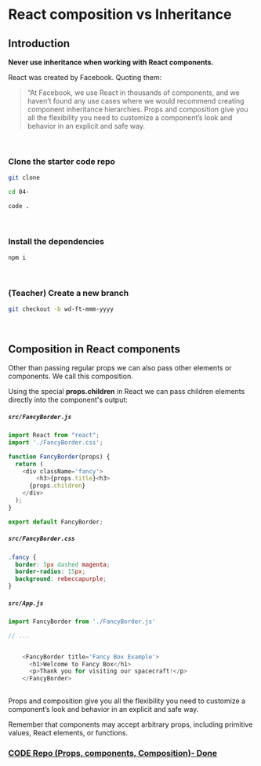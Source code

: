 # React composition vs Inheritance 





## Introduction

**Never use inheritance when working with React components.**





React was created by Facebook. Quoting them:

> “At Facebook, we use React in thousands of components, and we haven’t found any use cases where we would recommend creating component inheritance hierarchies.
> Props and composition give you all the flexibility you need to customize a component’s look and behavior in an explicit and safe way. 









<br>



### Clone the starter code repo

```bash
git clone 

cd 04-

code .
```





<br>



### Install the dependencies

```bash
npm i
```





<br>



### (Teacher) Create a new branch

```bash
git checkout -b wd-ft-mmm-yyyy
```





<br>





## Composition in React components



Other than passing regular props we can also pass other elements or components. We call this composition.



Using the special **props.children** in React we can  pass children elements directly into the component's output:



##### `src/FancyBorder.js`

```js
import React from "react";
import './FancyBorder.css';

function FancyBorder(props) {
  return (
    <div className='fancy'>
    	<h3>{props.title}<h3>
      {props.children}
    </div>
  );
}

export default FancyBorder;
```





##### `src/FancyBorder.css`

```css
.fancy {
  border: 5px dashed magenta;
  border-radius: 15px;
  background: rebeccapurple;
}
```



##### `src/App.js`

```js
import FancyBorder from './FancyBorder.js'

// ...


    <FancyBorder title='Fancy Box Example'>
      <h1>Welcome to Fancy Box</h1>
      <p>Thank you for visiting our spacecraft!</p>
    </FancyBorder>
  
```











Props and composition give you all the flexibility you need to customize a component’s look and behavior in an explicit and safe way.

Remember that components may accept arbitrary props, including primitive values, React elements, or functions.







### [CODE Repo (Props, components, Composition)- Done](<https://github.com/ross-u/Git-Components-and-props>)

